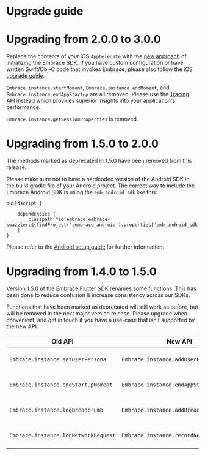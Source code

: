 # Upgrade guide

# Upgrading from 2.0.0 to 3.0.0

Replace the contents of your iOS `AppDelegate` with the [new approach](/flutter/integration/add-embrace-sdk/#ios-setup) of initializing the Embrace SDK. If you have custom configuration or have written Swift/Obj-C code that invokes Embrace, please also follow the [iOS upgrade guide](/ios/open-source/upgrade-guide/).

`Embrace.instance.startMoment`, `Embrace.instance.endMoment`, and `Embrace.instance.endAppStartup` are all removed. Please use the [Tracing API instead](/flutter/features/tracing) which provides superior insights into your application's performance.

`Embrace.instance.getSessionProperties` is removed.

# Upgrading from 1.5.0 to 2.0.0

The methods marked as deprecated in 1.5.0 have been removed from this release.

Please make sure not to have a hardcoded version of the Android SDK in the build.gradle file of your Android project. The correct way to include the Embrace Android SDK is using the `emb_android_sdk` like this:

```
buildscript {

    dependencies {
        classpath "io.embrace:embrace-swazzler:${findProject(':embrace_android').properties['emb_android_sdk']}"
    }
}
```

Please refer to the [Android setup guide](/flutter/integration/add-embrace-sdk/#android-setup) for further information.

# Upgrading from 1.4.0 to 1.5.0

Version 1.5.0 of the Embrace Flutter SDK renames some functions. This has been done to reduce
confusion & increase consistency across our SDKs.

Functions that have been marked as deprecated will still work as before, but will be removed in
the next major version release. Please upgrade when convenient, and get in touch if you have a
use-case that isn’t supported by the new API.

| Old API                              | New API                                 | Comments                         |
|--------------------------------------|-----------------------------------------|----------------------------------|
| `Embrace.instance.setUserPersona  `  | `Embrace.instance.addUserPersona`       | Renamed function for consistency |
| `Embrace.instance.endStartupMoment`  | `Embrace.instance.endAppStartup`        | Renamed function for consistency |
| `Embrace.instance.logBreadcrumb`     | `Embrace.instance.addBreadcrumb`        | Renamed function for consistency |
| `Embrace.instance.logNetworkRequest` | `Embrace.instance.recordNetworkRequest` | Renamed function for consistency |

